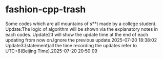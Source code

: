 # fashion-cpp-trash
Some codes which are all mountains of s**t made by a college student.
Update:The logic of algorithm will be shown via the explanatory notes in each codes.
Update2:I will show the update time at the end of each updating from now on.Ignore the previous update.2025-07-20 18:38:02
Update3:(statement)all the time recording the updates refer to UTC+8(Beijing Time).2025-07-20 20:50:09
